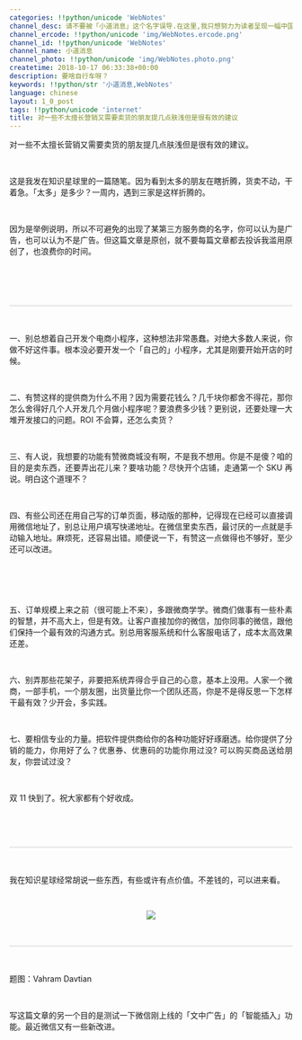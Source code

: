 ```yaml
---
categories: !!python/unicode 'WebNotes'
channel_desc: 请不要被「小道消息」这个名字误导.在这里,我只想努力为读者呈现一幅中国互联网的清明上河图.
channel_ercode: !!python/unicode 'img/WebNotes.ercode.png'
channel_id: !!python/unicode 'WebNotes'
channel_name: 小道消息
channel_photo: !!python/unicode 'img/WebNotes.photo.png'
createtime: 2018-10-17 06:33:38+00:00
description: 要啥自行车呀？
keywords: !!python/str '小道消息,WebNotes'
language: chinese
layout: 1_0_post
tags: !!python/unicode 'internet'
title: 对一些不太擅长营销又需要卖货的朋友提几点肤浅但是很有效的建议
---
```

<div class="rich_media_content" id="js_content">
<p style="white-space: normal;text-align: justify;">
         对一些不太擅长营销又需要卖货的朋友提几点肤浅但是很有效的建议。
        </p>
<p style="white-space: normal;">
<br/>
</p>
<p style="white-space: normal;text-align: justify;">
         这是我发在知识星球里的一篇随笔。因为看到太多的朋友在瞎折腾，货卖不动，干着急。「太多」是多少？一周内，遇到三家是这样折腾的。
        </p>
<p style="white-space: normal;text-align: justify;">
<br/>
</p>
<p style="white-space: normal;text-align: justify;">
         因为是举例说明，所以不可避免的出现了某第三方服务商的名字，你可以认为是广告，也可以认为不是广告。但这篇文章是原创，就不要每篇文章都去投诉我滥用原创了，也浪费你的时间。
         <span style='color: rgb(51, 51, 51);font-family: "Helvetica Neue", Helvetica, "Hiragino Sans GB", "Microsoft YaHei", 微软雅黑, Arial, sans-serif;font-size: 14px;font-variant-ligatures: normal;orphans: 2;white-space: pre-wrap;widows: 2;background-color: rgb(255, 255, 255);'>
<br/>
</span>
</p>
<p style="white-space: normal;text-align: justify;">
<br/>
</p>
<hr style="margin-top: 1em;margin-bottom: 1em;white-space: normal;max-width: 100%;font-family: Lato, Helvetica, Arial, freesans, clean, sans-serif;border-right-width: 0px;border-bottom-width: 0px;border-left-width: 0px;border-top-style: solid;border-top-color: rgb(234, 234, 234);height: 1px;color: rgb(51, 51, 51);font-size: 15px;box-sizing: border-box !important;word-wrap: break-word !important;"/>
<p style="white-space: normal;">
<br/>
</p>
<p style="white-space: normal;text-align: justify;">
         一、别总想着自己开发个电商小程序，这种想法非常愚蠢。对绝大多数人来说，你做不好这件事。根本没必要开发一个「自己的」小程序，尤其是刚要开始开店的时候。
        </p>
<p style="white-space: normal;">
<br/>
</p>
<p style="white-space: normal;text-align: justify;">
         二、有赞这样的提供商为什么不用？因为需要花钱么？几千块你都舍不得花，那你怎么舍得好几个人开发几个月做小程序呢？要浪费多少钱？更别说，还要处理一大堆开发接口的问题。ROI 不会算，还怎么卖货？
        </p>
<p style="white-space: normal;">
<br/>
</p>
<p style="white-space: normal;text-align: justify;">
         三、有人说，我想要的功能有赞微商城没有啊，不是我不想用。你是不是傻？咱的目的是卖东西，还要弄出花儿来？要啥功能？尽快开个店铺，走通第一个 SKU 再说。明白这个道理不？
        </p>
<p style="white-space: normal;text-align: justify;">
<br/>
</p>
<p style="white-space: normal;text-align: justify;">
         四、有些公司还在用自己写的订单页面，移动版的那种，记得现在已经可以直接调用微信地址了，别总让用户填写快递地址。在微信里卖东西，最讨厌的一点就是手动输入地址。麻烦死，还容易出错。顺便说一下，有赞这一点做得也不够好，至少还可以改进。
        </p>
<p style="white-space: normal;">
<span style='color: rgb(51, 51, 51);font-family: "Helvetica Neue", Helvetica, "Hiragino Sans GB", "Microsoft YaHei", 微软雅黑, Arial, sans-serif;font-size: 14px;font-variant-ligatures: normal;orphans: 2;white-space: pre-wrap;widows: 2;background-color: rgb(255, 255, 255);'>
<br/>
</span>
</p>
<p style="white-space: normal;text-align: justify;">
         五、订单规模上来之前（很可能上不来），多跟微商学学。微商们做事有一些朴素的智慧，并不高大上，但是有效。让客户直接加你的微信，加你同事的微信，跟他们保持一个最有效的沟通方式。别总用客服系统和什么客服电话了，成本太高效果还差。
        </p>
<p style="white-space: normal;">
<br/>
</p>
<p style="white-space: normal;text-align: justify;">
         六、别弄那些花架子，非要把系统弄得合乎自己的心意，基本上没用。人家一个微商，一部手机，一个朋友圈，出货量比你一个团队还高，你是不是得反思一下怎样干最有效？少开会，多实践。
        </p>
<p style="white-space: normal;">
<br/>
</p>
<p style="white-space: normal;text-align: justify;">
         七、要相信专业的力量。把软件提供商给你的各种功能好好琢磨透。给你提供了分销的能力，你用好了么？优惠券、优惠码的功能你用过没? 可以购买商品送给朋友，你尝试过没？
        </p>
<p style="white-space: normal;text-align: justify;">
<br/>
</p>
<p style="white-space: normal;text-align: justify;">
         双 11 快到了。祝大家都有个好收成。
        </p>
<p style="white-space: normal;text-align: justify;">
<br/>
</p>
<p style="white-space: normal;">
<br/>
</p>
<hr style="margin-top: 1em;margin-bottom: 1em;white-space: normal;max-width: 100%;font-family: Lato, Helvetica, Arial, freesans, clean, sans-serif;border-right-width: 0px;border-bottom-width: 0px;border-left-width: 0px;border-top-style: solid;border-top-color: rgb(234, 234, 234);height: 1px;color: rgb(51, 51, 51);font-size: 15px;box-sizing: border-box !important;word-wrap: break-word !important;"/>
<p style="white-space: normal;">
<br/>
</p>
<p>
<span style="text-align: justify;">
          我在知识星球经常胡说一些东西，有些或许有点价值。不差钱的，可以进来看。
         </span>
<br/>
</p>
<p>
<br/>
</p>
<p style="text-align: center;">
<img class="" data-copyright="0" data-ratio="1.3478260869565217" data-s="300,640" data-src="" data-type="jpeg" data-w="690" src="{{ '/img/ow5rEn8QGlHwxKt0hdAKIImKIRf8tibDXnuYwsWnoCB6Yjume6RyatbHWBXOzjVYLOaKdCLJx5oDAy30cYsh0Mg.jpeg' | prepend: site.img | replace: '//','/' }}" style=""/>
</p>
<p style="white-space: normal;">
<br/>
</p>
<hr style="margin-top: 1em;margin-bottom: 1em;white-space: normal;max-width: 100%;font-family: Lato, Helvetica, Arial, freesans, clean, sans-serif;border-right-width: 0px;border-bottom-width: 0px;border-left-width: 0px;border-top-style: solid;border-top-color: rgb(234, 234, 234);height: 1px;color: rgb(51, 51, 51);font-size: 15px;box-sizing: border-box !important;word-wrap: break-word !important;"/>
<p style="white-space: normal;">
<br/>
</p>
<p>
         题图：Vahram Davtian
        </p>
<p>
<br/>
</p>
<p style="text-align: justify;">
         写这篇文章的另一个目的是测试一下微信刚上线的「文中广告」的「智能插入」功能。最近微信又有一些新改进。
        </p>
</div>